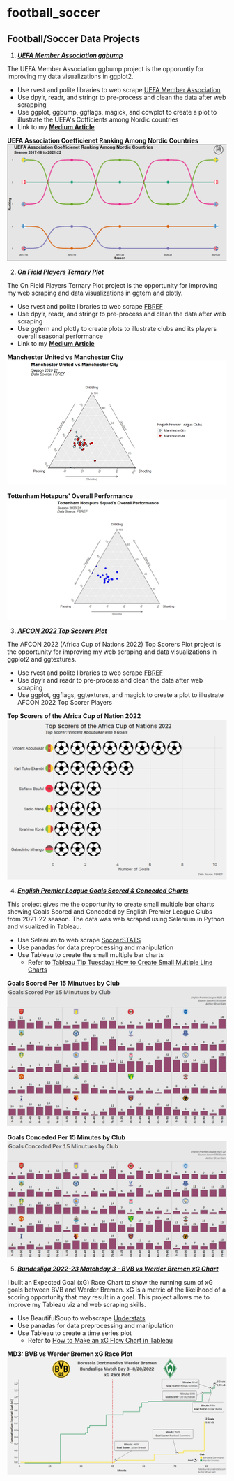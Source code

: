 # football_soccer

## Football/Soccer Data Projects
1) [***UEFA Member Association ggbump***](https://github.com/slopers-pinches/football_soccer/tree/main/UEFA%20Member%20Association%20ggbump)

The UEFA Member Association ggbump project is the opporuntiy for improving my data visualizations in ggplot2.
  * Use rvest and polite libraries to web scrape [UEFA Member Association](https://en.wikipedia.org/wiki/UEFA_coefficient#Men's_Club_coefficient)
  * Use dpylr, readr, and stringr to pre-process and clean the data after web scrapping
  * Use ggplot, ggbump, ggflags, magick, and cowplot to create a plot to illustrate the UEFA's Cofficients among Nordic countries
  * Link to my [**Medium Article**](https://medium.com/@slopers.pinches/web-scrapping-and-visualizing-uefa-member-association-ranking-cb3956070848)
 
 **UEFA Association Coefficienet Ranking Among Nordic Countries**
![UEFA Member Nordic Association Plot](https://github.com/slopers-pinches/football_soccer/blob/main/UEFA%20Member%20Association%20ggbump%20Plot%20%5BFINAL%5D.jpeg)


2) [***On Field Players Ternary Plot***](https://github.com/slopers-pinches/football_soccer/tree/main/On%20Field%20Players%20Ternary%20Plot)

The On Field Players Ternary Plot project is the opportunity for improving my web scraping and data visualizations in ggtern and plotly.
  * Use rvest and polite libraries to web scrape [FBREF](https://fbref.com/en/comps/Big5/2020-2021/2020-2021-Big-5-European-Leagues-Stats)
  * Use dpylr, readr, and stringr to pre-process and clean the data after web scraping
  * Use ggtern and plotly to create plots to illustrate clubs and its players overall seasonal performance
  * Link to my [**Medium Article**](https://medium.com/@slopers.pinches/analyzing-football-clubs-and-its-players-performances-9e0ed4735127)
 
 **Manchester United vs Manchester City**
 ![Manchester United vs Manchester City](https://github.com/slopers-pinches/football_soccer/blob/main/Manchester%20United%20vs%20Manchester%20City%20%5BFINAL%5D.jpeg)
 
 **Tottenham Hotspurs' Overall Performance**
 ![Tottenham Hotspurs' Overall Performance](https://github.com/slopers-pinches/football_soccer/blob/main/Tottenham%20Hotspurs%20Squad%20Overall%20Performance%20%5BFINAL%5D.jpeg)
 
 
3) [***AFCON 2022 Top Scorers Plot***](https://github.com/slopers-pinches/football_soccer/tree/main/AFCON%202022%20Top%20Goal%20Scorers%20Plot)
 
The AFCON 2022 (Africa Cup of Nations 2022) Top Scorers Plot project is the opportunity for improving my web scraping and data visualizations in ggplot2 and ggtextures.
  * Use rvest and polite libraries to web scrape [FBREF](https://fbref.com/en/comps/656/Africa-Cup-of-Nations-Stats)
  * Use dpylr and readr to pre-process and clean the data after web scraping
  * Use ggplot, ggflags, ggtextures, and magick to create a plot to illustrate AFCON 2022 Top Scorer Players

**Top Scorers of the Africa Cup of Nation 2022**
![Top Scorers of the Africa Cup of Nation 2022](https://github.com/slopers-pinches/football_soccer/blob/main/AFCON%202022%20Top%20Goal%20Scorers%20Plot/AFCON%202022%20Top%20Goal%20Scorers%20%5BFINAL%5D.png)

4) [***English Premier League Goals Scored & Conceded Charts***](https://github.com/slopers-pinches/football_soccer/tree/main/Goals%20Scored%20Conceded%20Charts)

This project gives me the opportunity to create small multiple bar charts showing Goals Scored and Conceded by English Premier League Clubs from 2021-22 season. The data was web scraped using Selenium in Python and visualized in Tableau.
  * Use Selenium to web scrape [SoccerSTATS](https://www.soccerstats.com/timing.asp?league=england)
  * Use panadas for data preprocessing and manipulation
  * Use Tableau to create the small multiple bar charts
    - Refer to [Tableau Tip Tuesday: How to Create Small Multiple Line Charts](https://www.vizwiz.com/2016/03/tableau-tip-tuesday-how-to-create-small.html)
    
**Goals Scored Per 15 Minutues by Club**
![Goals Scored Per 15 Minutes by Club](https://github.com/slopers-pinches/football_soccer/blob/main/Goals%20Scored%20Conceded%20Charts/EPL_Goals_Scored_per_15_2021-22%20%5BFINAL%5D.png)

**Goals Conceded Per 15 Minutes by Club**
![Goals Conceded Per 15 Minutes by Club](https://github.com/slopers-pinches/football_soccer/blob/main/Goals%20Scored%20Conceded%20Charts/EPL_Goals_Conceded_per_15_2021-22%20%5BFINAL%5D.png)
 
5) [***Bundesliga 2022-23 Matchday 3 - BVB vs Werder Bremen xG Chart***](https://github.com/slopers-pinches/football_soccer/tree/main/xG%20Flow%20Chart)

I built an Expected Goal (xG) Race Chart to show the running sum of xG goals between BVB and Werder Bremen. xG is a metric of the likelihood of a scoring opportunity that may result in a goal. This project allows me to improve my Tableau viz and web scraping skills.
  * Use BeautifulSoup to webscrape [Understats](https://understat.com/match/19364)
  * Use panadas for data preprocessing and manipulation
  * Use Tableau to create a time series plot
    - Refer to [How to Make an xG Flow Chart in Tableau](https://ayushnarayan-95320.medium.com/how-to-make-an-xg-flow-chart-in-tableau-d85ea679117a)

**MD3: BVB vs Werder Bremen xG Race Plot**
![MD3: BVB vs Werder Bremen xG Race Plot](https://github.com/slopers-pinches/football_soccer/blob/main/xG%20Flow%20Chart/MD3_BVB_Werder_xG_Chart%5BFINAL%5D.png)
